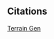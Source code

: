 ## Citations

[Terrain Gen](https://learn.64bitdragon.com/articles/computer-science/procedural-generation/the-diamond-square-algorithm)
